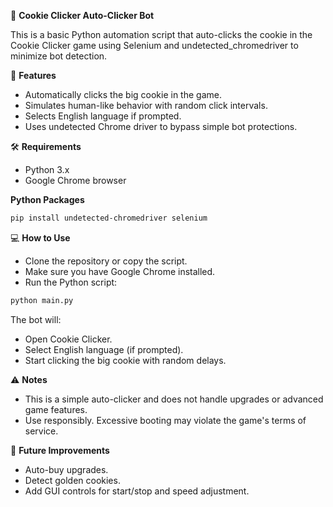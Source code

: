 🍪 **Cookie Clicker Auto-Clicker Bot**

This is a basic Python automation script that auto-clicks the cookie in the Cookie Clicker game using Selenium and undetected_chromedriver to minimize bot detection.

🚀 **Features**
- Automatically clicks the big cookie in the game. 
- Simulates human-like behavior with random click intervals. 
- Selects English language if prompted. 
- Uses undetected Chrome driver to bypass simple bot protections.

🛠️ **Requirements** 
- Python 3.x 
- Google Chrome browser

**Python Packages**
```bash
pip install undetected-chromedriver selenium
```
💻 **How to Use**
- Clone the repository or copy the script. 
- Make sure you have Google Chrome installed. 
- Run the Python script:

```bash
python main.py
```
The bot will:
- Open Cookie Clicker. 
- Select English language (if prompted). 
- Start clicking the big cookie with random delays.

⚠️ **Notes**
- This is a simple auto-clicker and does not handle upgrades or advanced game features. 
- Use responsibly. Excessive booting may violate the game's terms of service.

📂 **Future Improvements**
- Auto-buy upgrades. 
- Detect golden cookies. 
- Add GUI controls for start/stop and speed adjustment.

